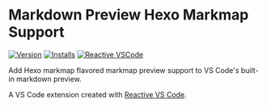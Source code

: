 # Markdown Preview Hexo Markmap Support

[![Version](https://img.shields.io/visual-studio-marketplace/v/maxchang3.vscode-hexo-markmap)](https://marketplace.visualstudio.com/items?itemName=maxchang3.vscode-hexo-markmap) [![Installs](https://img.shields.io/visual-studio-marketplace/i/maxchang3.vscode-hexo-markmap)](https://marketplace.visualstudio.com/items?itemName=maxchang3.vscode-hexo-markmap) [![Reactive VSCode](https://img.shields.io/badge/Reactive-VSCode-%23007ACC?style=flat&labelColor=%23229863)](https://kermanx.github.io/reactive-vscode/)

Add Hexo markmap flavored markmap preview support to VS Code's built-in markdown preview.

A VS Code extension created with [Reactive VS Code](https://kermanx.github.io/reactive-vscode/).
